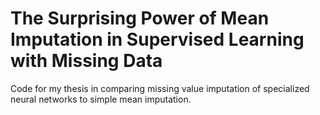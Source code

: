 # The Surprising Power of Mean Imputation in Supervised Learning with Missing Data
 Code for my thesis in comparing missing value imputation of specialized neural networks to simple mean imputation.
